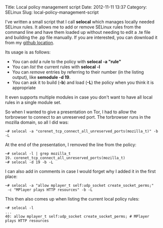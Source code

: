 Title: Local policy management script
Date: 2012-11-11 13:37
Category: SELinux
Slug: local-policy-management-script

I've written a small script that I call **selocal** which manages
locally needed SELinux rules. It allows me to add or remove SELinux
rules from the command line and have them loaded up without needing to
edit a .te file and building the .pp file manually. If you are
interested, you can download it from my [github
location](https://raw.github.com/sjvermeu/small.coding/master/se_scripts/selocal).

Its usage is as follows:

-   You can *add* a rule to the policy with **selocal -a "rule"**
-   You can *list* the current rules with **selocal -l**
-   You can *remove* entries by referring to their number (in the
    listing output), like **semodule -d 19**.
-   You can ask it to build (**-b**) and load (**-L**) the policy when
    you think it is appropriate

It even supports multiple modules in case you don't want to have all
local rules in a single module set.

So when I wanted to give a presentation on Tor, I had to allow the
torbrowser to connect to an unreserved port. The torbrowser runs in the
mozilla domain, so all I did was:

    ~# selocal -a "corenet_tcp_connect_all_unreserved_ports(mozilla_t)" -b -L

At the end of the presentation, I removed the line from the policy:

    ~# selocal -l | grep mozilla_t
    19. corenet_tcp_connect_all_unreserved_ports(mozilla_t)
    ~# selocal -d 19 -b -L

I can also add in comments in case I would forget why I added it in the
first place:

    ~# selocal -a "allow mplayer_t self:udp_socket create_socket_perms;"   
     -c "MPlayer plays HTTP resources" -b -L

This then also comes up when listing the current local policy rules:

    ~# selocal -l
    ...
    40: allow mplayer_t self:udp_socket create_socket_perms; # MPlayer plays HTTP resources
